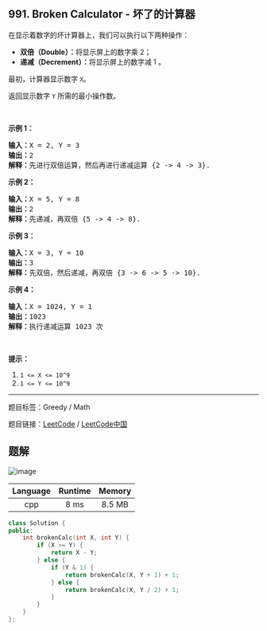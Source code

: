## 991. Broken Calculator - 坏了的计算器

<!--If you want to use the English description, use `question.content` instead-->

<p>在显示着数字的坏计算器上，我们可以执行以下两种操作：</p>

<ul>
	<li><strong>双倍（Double）：</strong>将显示屏上的数字乘 2；</li>
	<li><strong>递减（Decrement）：</strong>将显示屏上的数字减 1 。</li>
</ul>

<p>最初，计算器显示数字&nbsp;<code>X</code>。</p>

<p>返回显示数字&nbsp;<code>Y</code>&nbsp;所需的最小操作数。</p>

<p>&nbsp;</p>

<p><strong>示例 1：</strong></p>

<pre><strong>输入：</strong>X = 2, Y = 3
<strong>输出：</strong>2
<strong>解释：</strong>先进行双倍运算，然后再进行递减运算 {2 -&gt; 4 -&gt; 3}.
</pre>

<p><strong>示例 2：</strong></p>

<pre><strong>输入：</strong>X = 5, Y = 8
<strong>输出：</strong>2
<strong>解释：</strong>先递减，再双倍 {5 -&gt; 4 -&gt; 8}.
</pre>

<p><strong>示例 3：</strong></p>

<pre><strong>输入：</strong>X = 3, Y = 10
<strong>输出：</strong>3
<strong>解释：</strong>先双倍，然后递减，再双倍 {3 -&gt; 6 -&gt; 5 -&gt; 10}.
</pre>

<p><strong>示例 4：</strong></p>

<pre><strong>输入：</strong>X = 1024, Y = 1
<strong>输出：</strong>1023
<strong>解释：</strong>执行递减运算 1023 次
</pre>

<p>&nbsp;</p>

<p><strong>提示：</strong></p>

<ol>
	<li><code>1 &lt;= X &lt;= 10^9</code></li>
	<li><code>1 &lt;= Y &lt;= 10^9</code></li>
</ol>



-----

题目标签：Greedy / Math

题目链接：[LeetCode](https://leetcode.com/problems/broken-calculator/description/)  /  [LeetCode中国](https://leetcode-cn.com/problems/broken-calculator/description/)

## 题解

![image](https://user-images.githubusercontent.com/9983385/54613805-4f730a80-4a96-11e9-83aa-050014bf98ff.png)



| Language | Runtime | Memory |
|:---:|:---:|:---:|
| cpp  | 8  ms | 8.5 MB |

```cpp
class Solution {
public:
    int brokenCalc(int X, int Y) {
        if (X >= Y) {
            return X - Y;
        } else {
            if (Y & 1) {
                return brokenCalc(X, Y + 1) + 1;
            } else {
                return brokenCalc(X, Y / 2) + 1;
            }
        }
    }
};
```
